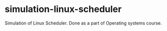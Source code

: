 # simulation-linux-scheduler
Simulation of Linux Scheduler. Done as a part of Operating systems course.
